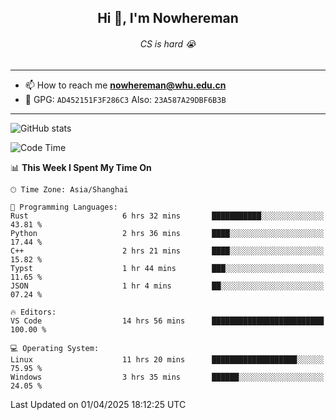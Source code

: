 <h2 align="center">Hi 👋, I'm Nowhereman</h2>
<h6 align="center">CS is hard 😭</h6>

---
- 📫 How to reach me **nowhereman@whu.edu.cn**
- 🔑 GPG: `AD452151F3F286C3`  Also: `23A587A29DBF6B3B`

---
![GitHub stats](https://github-readme-stats.vercel.app/api?username=nowherechan&theme=transparent&rank_icon=github&include_all_commits=true&count_private=true)

<!--START_SECTION:waka-->
![Code Time](http://img.shields.io/badge/Code%20Time-791%20hrs%2053%20mins-blue)

📊 **This Week I Spent My Time On** 

```text
🕑︎ Time Zone: Asia/Shanghai

💬 Programming Languages: 
Rust                     6 hrs 32 mins       ███████████░░░░░░░░░░░░░░   43.81 % 
Python                   2 hrs 36 mins       ████░░░░░░░░░░░░░░░░░░░░░   17.44 % 
C++                      2 hrs 21 mins       ████░░░░░░░░░░░░░░░░░░░░░   15.82 % 
Typst                    1 hr 44 mins        ███░░░░░░░░░░░░░░░░░░░░░░   11.65 % 
JSON                     1 hr 4 mins         ██░░░░░░░░░░░░░░░░░░░░░░░   07.24 % 

🔥 Editors: 
VS Code                  14 hrs 56 mins      █████████████████████████   100.00 % 

💻 Operating System: 
Linux                    11 hrs 20 mins      ███████████████████░░░░░░   75.95 % 
Windows                  3 hrs 35 mins       ██████░░░░░░░░░░░░░░░░░░░   24.05 % 
```


 Last Updated on 01/04/2025 18:12:25 UTC
<!--END_SECTION:waka-->

